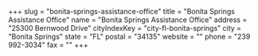 +++
slug = "bonita-springs-assistance-office"
title = "Bonita Springs Assistance Office"
name = "Bonita Springs Assistance Office"
address = "25300 Bernwood Drive"
cityIndexKey = "city-fl-bonita-springs"
city = "Bonita Springs"
state = "FL"
postal = "34135"
website = ""
phone = "239 992-3034"
fax = ""
+++
